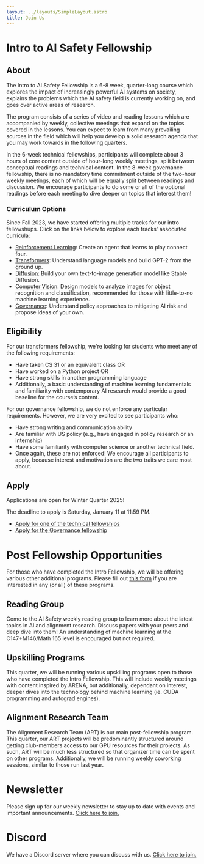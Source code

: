 ```yaml
---
layout: ../layouts/SimpleLayout.astro
title: Join Us
---
```


# Intro to AI Safety Fellowship

## About

The Intro to AI Safety Fellowship is a 6-8 week, quarter-long course which
explores the impact of increasingly powerful AI systems on society, explains
the problems which the AI safety field is currently working on, and goes over
active areas of research.

The program consists of a series of video and reading lessons which are
accompanied by weekly, collective meetings that expand on the topics covered
in the lessons. You can expect to learn from many prevailing sources in the
field which will help you develop a solid research agenda that you may work
towards in the following quarters.

In the 6-week technical fellowships, participants will complete about 3 hours 
of core content outside of hour-long weekly meetings, split between conceptual 
readings and technical content. In the 8-week governance fellowship, there is 
no mandatory time commitment outside of the two-hour weekly meetings, each of
which will be equally split between readings and discussion. We encourage 
participants to do some or all of the optional readings before each meeting
to dive deeper on topics that interest them!

### Curriculum Options

Since Fall 2023, we have started offering multiple tracks for our intro
fellowshups. Click on the links below to explore each tracks' associated
curricula:

- [Reinforcement Learning](/fellowships/rl): Create an agent that learns to play connect four.
- [Transformers](/fellowships/transformers): Understand language models and build GPT-2 from the ground up.
- [Diffusion](/fellowships/diffusion): Build your own text-to-image generation model like Stable Diffusion.
- [Computer Vision](/fellowships/cv): Design models to analyze images for object recognition and classification, recommended for those with little-to-no machine learning experience.
- [Governance](/fellowships/governance): Understand policy approaches to mitigating AI risk and propose ideas of your own.

## Eligibility

For our transformers fellowship, we're looking for students who meet any of the following requirements:

- Have taken CS 31 or an equivalent class OR
- Have worked on a Python project OR
- Have strong skills in another programming language
- Additionally, a basic understanding of machine learning fundamentals and
  familiarity with contemporary AI research would provide a good baseline for the
  course’s content.

For our governance fellowship, we do not enforce any particular requirements. However, we are very excited to see participants who:
- Have strong writing and communication ability
- Are familiar with US policy (e.g., have engaged in policy research or an internship)
- Have some familiarity with computer science or another technical field.
- Once again, these are not enforced! We encourage all participants to apply, because interest and motivation are the two traits we care most about.

## Apply

Applications are open for Winter Quarter 2025!

The deadline to apply is Saturday, January 11 at 11:59 PM.

- [Apply for one of the technical fellowships](https://forms.gle/N7z5dLbUqMqvQmD57)
- [Apply for the Governance fellowship](https://docs.google.com/forms/d/e/1FAIpQLSe9S0rxOdrp1XEoxHnvOeKOFvW-9739TnWMtpm82qxm1l0eIw/viewform?usp=sharing)

# Post Fellowship Opportunities

For those who have completed the Intro Fellowship, we will be offering various other additional programs.
Please fill out [this form](https://forms.gle/zD8nCmdu17farryV8) if you are interested in any (or all) of
these programs.

## Reading Group

Come to the AI Safety weekly reading group to learn more about the latest topics in AI and alignment research.
Discuss papers with your peers and deep dive into them! An understanding of machine learning at the
C147+M146/Math 165 level is encouraged but not required.

## Upskilling Programs

This quarter, we will be running various upskilling programs open to those who have completed the Intro Fellowship.
This will include weekly meetings with content inspired by ARENA, but additionally, dependant on interest, deeper
dives into the technology behind machine learning (ie. CUDA programming and autograd engines).

## Alignment Research Team

The Alignment Research Team (ART) is our main post-fellowship program. This quarter, our ART projects will be
predominantly structured around getting club-members access to our GPU resources for their projects. As such,
ART will be much less structured so that organizer time can be spent on other programs. Additionally, we will
be running weekly coworking sessions, similar to those run last year.

# Newsletter

Please sign up for our weekly newsletter to stay up to date with events and
important announcements. [Click here to join.](//eepurl.com/h9dY9P)

# Discord

We have a Discord server where you can discuss with us.
[Click here to join.](//discord.gg/37TzSyrwmf)
